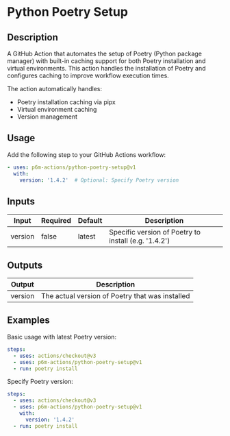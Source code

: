 # Python Poetry Setup

## Description
A GitHub Action that automates the setup of Poetry (Python package manager) with built-in caching support for both Poetry installation and virtual environments. This action handles the installation of Poetry and configures caching to improve workflow execution times.

The action automatically handles:
- Poetry installation caching via pipx
- Virtual environment caching
- Version management

## Usage
Add the following step to your GitHub Actions workflow:

```yaml
- uses: p6m-actions/python-poetry-setup@v1
  with:
    version: '1.4.2'  # Optional: Specify Poetry version
```

## Inputs
| Input    | Required | Default | Description                                        |
|----------|----------|---------|----------------------------------------------------|
| version  | false    | latest  | Specific version of Poetry to install (e.g. '1.4.2') |

## Outputs
| Output   | Description                               |
|----------|-------------------------------------------|
| version  | The actual version of Poetry that was installed |

## Examples
Basic usage with latest Poetry version:
```yaml
steps:
  - uses: actions/checkout@v3
  - uses: p6m-actions/python-poetry-setup@v1
  - run: poetry install
```

Specify Poetry version:
```yaml
steps:
  - uses: actions/checkout@v3
  - uses: p6m-actions/python-poetry-setup@v1
    with:
      version: '1.4.2'
  - run: poetry install
```

